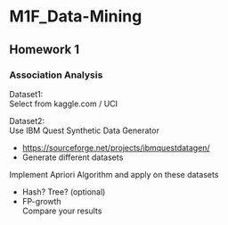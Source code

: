 # M1F_Data-Mining
## Homework 1
### Association Analysis  
Dataset1:  
Select from kaggle.com / UCI  

Dataset2:  
Use IBM Quest Synthetic Data Generator
* https://sourceforge.net/projects/ibmquestdatagen/  
* Generate different datasets  

Implement Apriori Algorithm and apply on these datasets 
* Hash? Tree? (optional)  
* FP-growth  
Compare your results